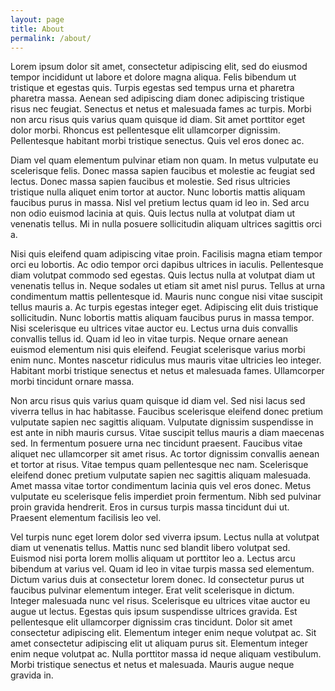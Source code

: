 ```yaml
---
layout: page
title: About
permalink: /about/
---
```


Lorem ipsum dolor sit amet, consectetur adipiscing elit, sed do eiusmod tempor incididunt ut labore et dolore magna aliqua. Felis bibendum ut tristique et egestas quis. Turpis egestas sed tempus urna et pharetra pharetra massa. Aenean sed adipiscing diam donec adipiscing tristique risus nec feugiat. Senectus et netus et malesuada fames ac turpis. Morbi non arcu risus quis varius quam quisque id diam. Sit amet porttitor eget dolor morbi. Rhoncus est pellentesque elit ullamcorper dignissim. Pellentesque habitant morbi tristique senectus. Quis vel eros donec ac.

Diam vel quam elementum pulvinar etiam non quam. In metus vulputate eu scelerisque felis. Donec massa sapien faucibus et molestie ac feugiat sed lectus. Donec massa sapien faucibus et molestie. Sed risus ultricies tristique nulla aliquet enim tortor at auctor. Nunc lobortis mattis aliquam faucibus purus in massa. Nisl vel pretium lectus quam id leo in. Sed arcu non odio euismod lacinia at quis. Quis lectus nulla at volutpat diam ut venenatis tellus. Mi in nulla posuere sollicitudin aliquam ultrices sagittis orci a.

Nisi quis eleifend quam adipiscing vitae proin. Facilisis magna etiam tempor orci eu lobortis. Ac odio tempor orci dapibus ultrices in iaculis. Pellentesque diam volutpat commodo sed egestas. Quis lectus nulla at volutpat diam ut venenatis tellus in. Neque sodales ut etiam sit amet nisl purus. Tellus at urna condimentum mattis pellentesque id. Mauris nunc congue nisi vitae suscipit tellus mauris a. Ac turpis egestas integer eget. Adipiscing elit duis tristique sollicitudin. Nunc lobortis mattis aliquam faucibus purus in massa tempor. Nisi scelerisque eu ultrices vitae auctor eu. Lectus urna duis convallis convallis tellus id. Quam id leo in vitae turpis. Neque ornare aenean euismod elementum nisi quis eleifend. Feugiat scelerisque varius morbi enim nunc. Montes nascetur ridiculus mus mauris vitae ultricies leo integer. Habitant morbi tristique senectus et netus et malesuada fames. Ullamcorper morbi tincidunt ornare massa.

Non arcu risus quis varius quam quisque id diam vel. Sed nisi lacus sed viverra tellus in hac habitasse. Faucibus scelerisque eleifend donec pretium vulputate sapien nec sagittis aliquam. Vulputate dignissim suspendisse in est ante in nibh mauris cursus. Vitae suscipit tellus mauris a diam maecenas sed. In fermentum posuere urna nec tincidunt praesent. Faucibus vitae aliquet nec ullamcorper sit amet risus. Ac tortor dignissim convallis aenean et tortor at risus. Vitae tempus quam pellentesque nec nam. Scelerisque eleifend donec pretium vulputate sapien nec sagittis aliquam malesuada. Amet massa vitae tortor condimentum lacinia quis vel eros donec. Metus vulputate eu scelerisque felis imperdiet proin fermentum. Nibh sed pulvinar proin gravida hendrerit. Eros in cursus turpis massa tincidunt dui ut. Praesent elementum facilisis leo vel.

Vel turpis nunc eget lorem dolor sed viverra ipsum. Lectus nulla at volutpat diam ut venenatis tellus. Mattis nunc sed blandit libero volutpat sed. Euismod nisi porta lorem mollis aliquam ut porttitor leo a. Lectus arcu bibendum at varius vel. Quam id leo in vitae turpis massa sed elementum. Dictum varius duis at consectetur lorem donec. Id consectetur purus ut faucibus pulvinar elementum integer. Erat velit scelerisque in dictum. Integer malesuada nunc vel risus. Scelerisque eu ultrices vitae auctor eu augue ut lectus. Egestas quis ipsum suspendisse ultrices gravida. Est pellentesque elit ullamcorper dignissim cras tincidunt. Dolor sit amet consectetur adipiscing elit. Elementum integer enim neque volutpat ac. Sit amet consectetur adipiscing elit ut aliquam purus sit. Elementum integer enim neque volutpat ac. Nulla porttitor massa id neque aliquam vestibulum. Morbi tristique senectus et netus et malesuada. Mauris augue neque gravida in.